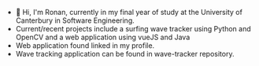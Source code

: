 - 👋 Hi, I'm Ronan, currently in my final year of study at the University of Canterbury in Software Engineering.
- Current/recent projects include a surfing wave tracker using Python and OpenCV and a web application using vueJS and Java
- Web application found linked in my profile.
- Wave tracking application can be found in wave-tracker repository.

<!---
Cyclomaniac758/Cyclomaniac758 is a ✨ special ✨ repository because its `README.md` (this file) appears on your GitHub profile.
You can click the Preview link to take a look at your changes.
--->
